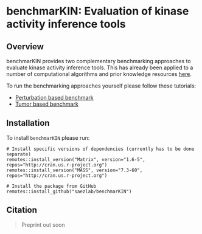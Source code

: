 # benchmarKIN: Evaluation of kinase activity inference tools

<!-- badges: start -->
<!-- badges: end -->

## Overview
benchmarKIN provides two complementary benchmarking approaches to evaluate 
kinase activity inference tools. This has already been applied to a number
of computational algorithms and prior knowledge resources [here](https://github.com/saezlab/kinase_benchmark).

To run the benchmarking approaches yourself please follow these tutorials:

- [Perturbation based benchmark](https://github.com/saezlab/benchmarKIN/blob/main/vignettes/perturbBench.Rmd)
- [Tumor based benchmark](https://github.com/saezlab/benchmarKIN/blob/main/vignettes/tumorBench.Rmd)

## Installation
To install `benchmarKIN` please run:
```
# Install specific versions of dependencies (currently has to be done separate)
remotes::install_version("Matrix", version="1.6-5", repos="http://cran.us.r-project.org")
remotes::install_version("MASS", version="7.3-60", repos="http://cran.us.r-project.org")

# Install the package from GitHub
remotes::install_github("saezlab/benchmarKIN")
```

## Citation
> Preprint out soon
